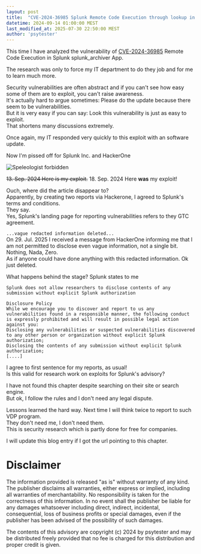 ```yaml
---
layout: post
title:  "CVE-2024-36985 Splunk Remote Code Execution through lookup in splunk_archiver application, my PoC exploit"
datetime: 2024-09-14 01:00:00 MEST
last_modified_at: 2025-07-30 22:50:00 MEST
author: 'psytester'
---
```


This time I have analyzed the vulnerability of [CVE-2024-36985](https://www.cve.org/CVERecord?id=CVE-2024-36985) Remote Code Execution in Splunk splunk_archiver App.<br>

The research was only to force my IT department to do they job and for me to learn much more.<br>

Security vulnerabilities are often abstract and if you can't see how easy some of them are to exploit, you can't raise awareness.<br>
It's actually hard to argue sometimes: Please do the update because there seem to be vulnerabilities.<br>
But it is very easy if you can say: Look this vulnerability is just as easy to exploit.<br>
That shortens many discussions extremely.<br>

Once again, my IT responded very quickly to this exploit with an software update.

Now I'm pissed off for Splunk Inc. and HackerOne

![Speleologist forbidden](https://psytester.github.io/images/HTTP_403.jpg)

~~13. Sep. 2024 Here is my exploit.~~ 18. Sep. 2024 Here **was** my exploit!

Ouch, where did the article disappear to?<br>
Apparently, by creating two reports via Hackerone, I agreed to Splunk's terms and conditions.<br>
They say.<br>
Yes, Splunk's landing page for reporting vulnerabilities refers to they GTC agreement.<br>

`...vague redacted information deleted...`<br>
On 29. Jul. 2025 I received a message from HackerOne informing me that I am not permitted to disclose even vague information, not a single bit. Nothing, Nada, Zero.<br>
As if anyone could have done anything with this redacted information. Ok just deleted.<br>                                                                                     

What happens behind the stage? Splunk states to me
```
Splunk does not allow researchers to disclose contents of any submission without explicit Splunk authorization

Disclosure Policy
While we encourage you to discover and report to us any vulnerabilities found in a responsible manner, the following conduct is expressly prohibited and will result in possible legal action against you:
Disclosing any vulnerabilities or suspected vulnerabilities discovered to any other person or organization without explicit Splunk authorization;
Disclosing the contents of any submission without explicit Splunk authorization;
[....]
```

I agree to first sentence for my reports, as usual!<br>
Is this valid for research work on exploits for Splunk's advisory?

I have not found this chapter despite searching on their site or search engine.<br>
But ok, I follow the rules and I don't need any legal dispute.<br>

Lessons learned the hard way. Next time I will think twice to report to such VDP program.<br>
They don't need me, I don't need them.<br>
This is security research which is partly done for free for companies.

I will update this blog entry if I got the url pointing to this chapter.

# Disclaimer

The information provided is released "as is" without warranty of any kind. The publisher disclaims all warranties, either express or implied, including all warranties of merchantability. No responsibility is taken for the correctness of this information.
In no event shall the publisher be liable for any damages whatsoever including direct, indirect, incidental, consequential, loss of business profits or special damages, even if the publisher has been advised of the possibility of such damages.

The contents of this advisory are copyright (c) 2024 by psytester and may be distributed freely provided that no fee is charged for this distribution and proper credit is given.
